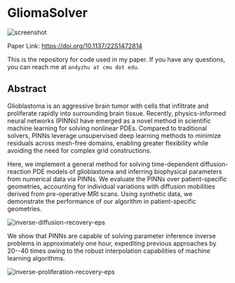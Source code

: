 # GliomaSolver

![screenshot](https://user-images.githubusercontent.com/51041969/200189360-b194138b-d5ed-4914-9f82-aa096b48ace6.png)

Paper Link: https://doi.org/10.1137/22S1472814

This is the repository for code used in my paper. If you have any questions, you can reach me at `andyzhu at cmu dot edu`.

## Abstract
Glioblastoma is an aggressive brain tumor with cells that infiltrate and proliferate rapidly into surrounding brain tissue. Recently, physics-informed neural networks (PINNs) have emerged as a novel method in scientific machine learning for solving nonlinear PDEs. Compared to traditional solvers, PINNs leverage unsupervised deep learning methods to minimize residuals across mesh-free domains, enabling greater flexibility while avoiding the need for complex grid constructions. 

Here, we implement a general method for solving time-dependent diffusion-reaction PDE models of glioblastoma and inferring biophysical parameters from numerical data via PINNs. We evaluate the PINNs over patient-specific geometries, accounting for individual variations with diffusion mobilities derived from pre-operative MRI scans. Using synthetic data, we demonstrate the performance of our algorithm in patient-specific geometries. 

![inverse-diffusion-recovery-eps](https://user-images.githubusercontent.com/51041969/200189095-3a4c2b8f-fafd-49f7-bc18-d4c9de807e76.png)

We show that PINNs are capable of solving parameter inference inverse problems in approximately one hour, expediting previous approaches by 20--40 times owing to the robust interpolation capabilities of machine learning algorithms.

![inverse-proliferation-recovery-eps](https://user-images.githubusercontent.com/51041969/200189101-485830df-67e7-47ce-91e0-e37a505d0b05.png)

